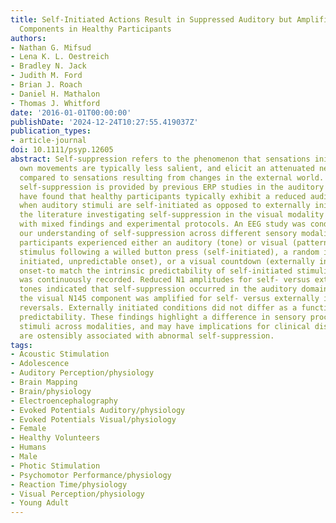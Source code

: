 ```yaml
---
title: Self-Initiated Actions Result in Suppressed Auditory but Amplified Visual Evoked
  Components in Healthy Participants
authors:
- Nathan G. Mifsud
- Lena K. L. Oestreich
- Bradley N. Jack
- Judith M. Ford
- Brian J. Roach
- Daniel H. Mathalon
- Thomas J. Whitford
date: '2016-01-01T00:00:00'
publishDate: '2024-12-24T10:27:55.419037Z'
publication_types:
- article-journal
doi: 10.1111/psyp.12605
abstract: Self-suppression refers to the phenomenon that sensations initiated by our
  own movements are typically less salient, and elicit an attenuated neural response,
  compared to sensations resulting from changes in the external world. Evidence for
  self-suppression is provided by previous ERP studies in the auditory modality, which
  have found that healthy participants typically exhibit a reduced auditory N1 component
  when auditory stimuli are self-initiated as opposed to externally initiated. However,
  the literature investigating self-suppression in the visual modality is sparse,
  with mixed findings and experimental protocols. An EEG study was conducted to expand
  our understanding of self-suppression across different sensory modalities. Healthy
  participants experienced either an auditory (tone) or visual (pattern-reversal)
  stimulus following a willed button press (self-initiated), a random interval (externally
  initiated, unpredictable onset), or a visual countdown (externally initiated, predictable
  onset-to match the intrinsic predictability of self-initiated stimuli), while EEG
  was continuously recorded. Reduced N1 amplitudes for self- versus externally initiated
  tones indicated that self-suppression occurred in the auditory domain. In contrast,
  the visual N145 component was amplified for self- versus externally initiated pattern
  reversals. Externally initiated conditions did not differ as a function of their
  predictability. These findings highlight a difference in sensory processing of self-initiated
  stimuli across modalities, and may have implications for clinical disorders that
  are ostensibly associated with abnormal self-suppression.
tags:
- Acoustic Stimulation
- Adolescence
- Auditory Perception/physiology
- Brain Mapping
- Brain/physiology
- Electroencephalography
- Evoked Potentials Auditory/physiology
- Evoked Potentials Visual/physiology
- Female
- Healthy Volunteers
- Humans
- Male
- Photic Stimulation
- Psychomotor Performance/physiology
- Reaction Time/physiology
- Visual Perception/physiology
- Young Adult
---
```

